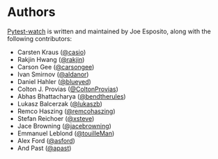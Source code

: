 Authors
=======

[Pytest-watch][home] is written and maintained by Joe Esposito,
along with the following contributors:

- Carsten Kraus ([@casio](https://github.com/casio))
- Rakjin Hwang ([@rakjin](https://github.com/rakjin))
- Carson Gee ([@carsongee](https://github.com/carsongee))
- Ivan Smirnov ([@aldanor](https://github.com/aldanor))
- Daniel Hahler ([@blueyed](https://github.com/blueyed))
- Colton J. Provias ([@ColtonProvias](https://github.com/ColtonProvias))
- Abhas Bhattacharya ([@bendtherules](https://github.com/bendtherules))
- Lukasz Balcerzak ([@lukaszb](https://github.com/lukaszb))
- Remco Haszing ([@remcohaszing](https://github.com/remcohaszing))
- Stefan Reichoer ([@xsteve](https://github.com/xsteve))
- Jace Browning ([@jacebrowning](https://github.com/jacebrowning))
- Emmanuel Leblond ([@touilleMan](https://github.com/touilleMan))
- Alex Ford ([@asford](https://github.com/asford))
- And Past ([@apast](https://github.com/apast))

[home]: README.md

